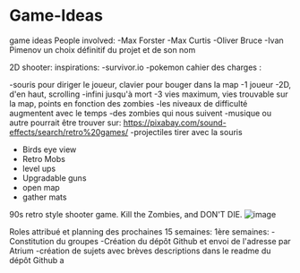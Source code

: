 # Game-Ideas
game ideas
People involved:
-Max Forster
-Max Curtis
-Oliver Bruce
-Ivan Pimenov
un choix définitif du projet et de son nom

2D shooter:
 inspirations: -survivor.io
               -pokemon
cahier des charges :

   -souris pour diriger le joueur, clavier pour bouger dans la map
   -1 joueur
   -2D, d'en haut, scrolling
   -infini jusqu'à mort
   -3 vies maximum, vies trouvable sur la map, points en fonction des zombies
   -les niveaux de difficulté augmentent avec le temps
   -des zombies qui nous suivent
   -musique ou autre pourrait être trouver sur: https://pixabay.com/sound-effects/search/retro%20games/
   -projectiles tirer avec la souris
   - Birds eye view
   - Retro Mobs
   - level ups
   - Upgradable guns
   - open map
   - gather mats

90s retro style shooter game. Kill the Zombies, and DON'T DIE.
![image](https://user-images.githubusercontent.com/119675128/206715444-8d9cd839-d707-4ca4-9391-2c2f1ded3694.png)

Roles attribué et planning des prochaines 15 semaines:
1ère semaines:
 -Constitution du groupes
 -Création du dépôt Github et envoi de l'adresse par Atrium
 -création de sujets avec brèves descriptions dans le readme du dépôt Github  a
